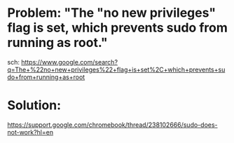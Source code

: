 # Problem: "The "no new privileges" flag is set, which prevents sudo from running as root."
sch: https://www.google.com/search?q=The+%22no+new+privileges%22+flag+is+set%2C+which+prevents+sudo+from+running+as+root

# Solution:
https://support.google.com/chromebook/thread/238102666/sudo-does-not-work?hl=en

